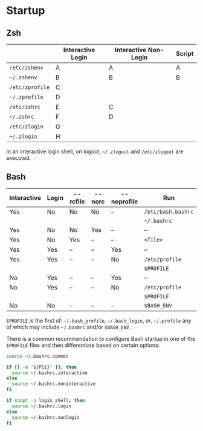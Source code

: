 # Startup

## Zsh

|   | Interactive Login | Interactive Non-Login | Script |
| --- | ----------------- | --------------------- | ------ |
| `/etc/zshenv` | A | A | A |
| `~/.zshenv` | B | B | B |
| `/etc/zprofile` | C |   |   |
| `~/.zprofile` | D |   |   |
| `/etc/zshrc` | E | C |   |
| `~/.zshrc` | F | D |   |
| `/etc/zlogin` | G |   |   |
| `~/.zlogin` | H |   |   |

In an interactive login shell, on logout, `~/.zlogout` and `/etc/zlogout` are
executed.

## Bash

| Interactive | Login | --rcfile <file> | --norc | --noprofile | Run |
| ----------- | ----- | --------------- | ------ | ----------- | --- |
| Yes | No | No | No | – | `/etc/bash.bashrc` |
|   |   |   |   |   | `~/.bashrc` |
| Yes | No | No | Yes | – | – |
| Yes | No | Yes | – | – | `<file>` |
| Yes | Yes | – | – | Yes | – |
| Yes | Yes | – | – | No | `/etc/profile` |
|   |   |   |   |   | `$PROFILE` |
| No | Yes | – | – | Yes | – |
| No | Yes | – | – | No | `/etc/profile` |
|   |   |   |   |   | `$PROFILE` |
| No | No | – | – | – | `$BASH_ENV` |

`$PROFILE` is the first of: `~/.bash_profile`,  `~/.bash_login`, *or*,
`~/.profile` any of which may include `~/.bashrc` and/or `$BASH_ENV`.

There is a common recommendation to configure Bash startup in one of the
`$PROFILE` files and then differentiate based on certain options:

```bash
source ~/.bashrc.common

if [[ -n "${PS1}" ]]; then
  source ~/.bashrc.interactive
else
  source ~/.bashrc.noninteractive
fi

if shopt -q login_shell; then
  source ~/.bashrc.login
else
  source ~/.bashrc.nonlogin
fi
```
